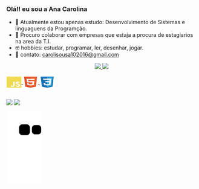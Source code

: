 ### Olá!! eu sou a Ana Carolina 

- 🌱 Atualmente estou apenas estudo: Desenvolvimento de Sistemas e linguaguens da Programção.
- 👯 Procuro colaborar com empresas que estaja a procura de estagiarios na area da T.I.
- 🤓 hobbies: estudar, programar, ler, desenhar, jogar.
- 📱 contato: carolisousa102016@gmail.com

<div align="center">
  <a href="https://github.com/emanuelsantossouza">
  <img height="180em" src="https://github-readme-stats.vercel.app/api?username=emanuelsantossouza&show_icons=true&theme=dracula&include_all_commits=true&count_private=true"/>
  <img height="180em" src="https://github-readme-stats.vercel.app/api/top-langs/?username=emanuelsantossouza&layout=compact&langs_count=7&theme=dracula"/>
</div>
  
<div style="display: inline_block"><br>
  <img align="center" alt="Rafa-Js" height="30" width="40" src="https://raw.githubusercontent.com/devicons/devicon/master/icons/javascript/javascript-plain.svg">
  <img align="center" alt="Rafa-HTML" height="30" width="40" src="https://raw.githubusercontent.com/devicons/devicon/master/icons/html5/html5-original.svg">
  <img align="center" alt="Rafa-CSS" height="30" width="40" src="https://raw.githubusercontent.com/devicons/devicon/master/icons/css3/css3-original.svg">

</div>
  
  ##
 
<div>
  <a href="https://instagram.com/emanuel_souza_de_jesus_" target="_blank"><img src="https://img.shields.io/badge/-Instagram-%23E4405F?style=for-the-badge&logo=instagram&logoColor=white" target="_blank"></a>
  <a href="https://www.facebook.com/emanuel.souzadejesus.7" target="_blank"><img src="https://img.shields.io/badge/Facebook-1877F2?style=for-the-badge&logo=facebook&logoColor=white" tardet="_blank"></a>


![Snake animation](https://github.com/emanuelsantossouza/emanuelsantossouza/blob/output/github-contribution-grid-snake.svg)
 
</div>
